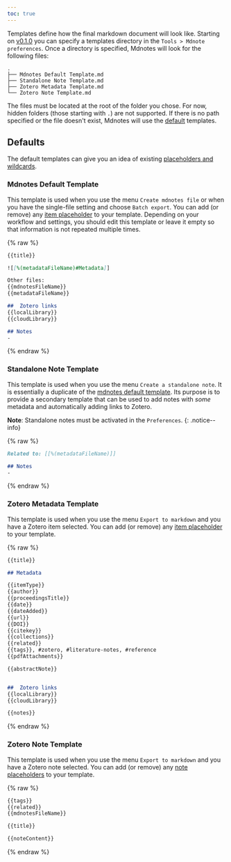 ```yaml
---
toc: true
---
```


Templates define how the final markdown document will look like. Starting on [v0.1.0](/zotero-mdnotes/v0.1.0) you can specify a templates directory in the `Tools > Mdnote preferences`.
Once a directory is specified, Mdnotes will look for the following files:

```
.
├── Mdnotes Default Template.md
├── Standalone Note Template.md
├── Zotero Metadata Template.md
└── Zotero Note Template.md

```

The files must be located at the root of the folder you chose. For now, hidden folders (those starting with `.`) are not supported.
If there is no path specified or the file doesn't exist, Mdnotes will use the [default](#default) templates.

## Defaults

The default templates can give you an idea of existing [placeholders and wildcards](/zotero-mdnotes/docs/placeholders).

### Mdnotes Default Template

This template is used when you use the menu `Create mdnotes file` or when you have the single-file setting and choose `Batch export`.
You can add (or remove) any [item placeholder](/zotero-mdnotes/docs/placeholders/#item-placeholders) to your template.
Depending on your workflow and settings, you should edit this template or leave it empty so that information is not repeated multiple times.

{% raw %}

```markdown
{{title}}

![[%(metadataFileName)#Metadata]]

Other files:
{{mdnotesFileName}}
{{metadataFileName}}

##  Zotero links
{{localLibrary}}
{{cloudLibrary}}

## Notes
-
```

{% endraw %}

### Standalone Note Template

This template is used when you use the menu `Create a standalone note`. It is essentially a duplicate of the [mdnotes default template](#mdnotes-default-template).
Its purpose is to provide a secondary template that can be used to add notes with *some* metadata and automatically adding links to Zotero.

**Note**: Standalone notes must be activated in the `Preferences`.
{: .notice--info}

{% raw %}

```markdown
Related to: [[%(metadataFileName)]]

## Notes
-
```

{% endraw %}

### Zotero Metadata Template

This template is used when you use the menu `Export to markdown` and you have a Zotero item selected.
You can add (or remove) any [item placeholder](/zotero-mdnotes/docs/placeholders/#item-placeholders) to your template.

{% raw %}

```markdown
{{title}}

## Metadata

{{itemType}}
{{author}}
{{proceedingsTitle}}
{{date}}
{{dateAdded}}
{{url}}
{{DOI}}
{{citekey}}
{{collections}}
{{related}}
{{tags}}, #zotero, #literature-notes, #reference
{{pdfAttachments}}

{{abstractNote}}


##  Zotero links
{{localLibrary}}
{{cloudLibrary}}

{{notes}}
```

{% endraw %}

### Zotero Note Template

This template is used when you use the menu `Export to markdown` and you have a Zotero note selected.
You can add (or remove) any [note placeholders](/zotero-mdnotes/docs/placeholders/#note-placeholders) to your template.

{% raw %}

```markdown
{{tags}}
{{related}}
{{mdnotesFileName}}

{{title}}

{{noteContent}}
```

{% endraw %}
